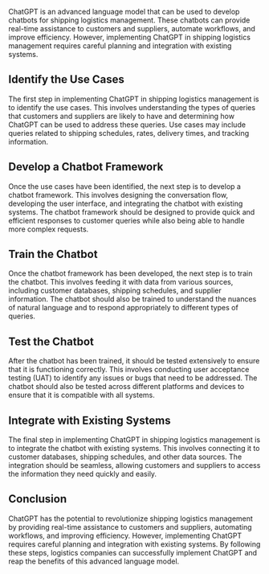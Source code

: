 
ChatGPT is an advanced language model that can be used to develop chatbots for shipping logistics management. These chatbots can provide real-time assistance to customers and suppliers, automate workflows, and improve efficiency. However, implementing ChatGPT in shipping logistics management requires careful planning and integration with existing systems.

Identify the Use Cases
----------------------

The first step in implementing ChatGPT in shipping logistics management is to identify the use cases. This involves understanding the types of queries that customers and suppliers are likely to have and determining how ChatGPT can be used to address these queries. Use cases may include queries related to shipping schedules, rates, delivery times, and tracking information.

Develop a Chatbot Framework
---------------------------

Once the use cases have been identified, the next step is to develop a chatbot framework. This involves designing the conversation flow, developing the user interface, and integrating the chatbot with existing systems. The chatbot framework should be designed to provide quick and efficient responses to customer queries while also being able to handle more complex requests.

Train the Chatbot
-----------------

Once the chatbot framework has been developed, the next step is to train the chatbot. This involves feeding it with data from various sources, including customer databases, shipping schedules, and supplier information. The chatbot should also be trained to understand the nuances of natural language and to respond appropriately to different types of queries.

Test the Chatbot
----------------

After the chatbot has been trained, it should be tested extensively to ensure that it is functioning correctly. This involves conducting user acceptance testing (UAT) to identify any issues or bugs that need to be addressed. The chatbot should also be tested across different platforms and devices to ensure that it is compatible with all systems.

Integrate with Existing Systems
-------------------------------

The final step in implementing ChatGPT in shipping logistics management is to integrate the chatbot with existing systems. This involves connecting it to customer databases, shipping schedules, and other data sources. The integration should be seamless, allowing customers and suppliers to access the information they need quickly and easily.

Conclusion
----------

ChatGPT has the potential to revolutionize shipping logistics management by providing real-time assistance to customers and suppliers, automating workflows, and improving efficiency. However, implementing ChatGPT requires careful planning and integration with existing systems. By following these steps, logistics companies can successfully implement ChatGPT and reap the benefits of this advanced language model.

